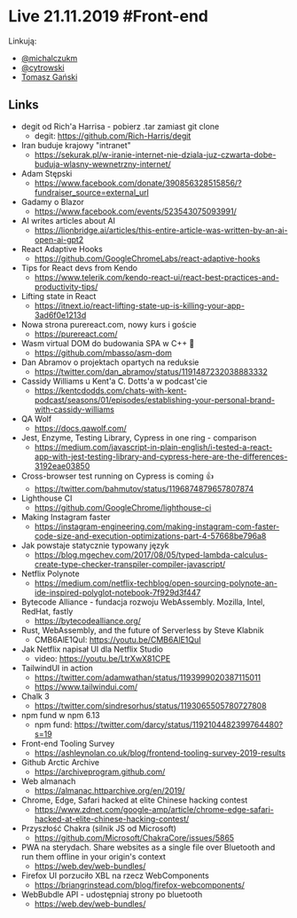 # Live 21.11.2019 #Front-end

Linkują:

- [@michalczukm](https://twitter.com/michalczukm)
- [@cytrowski](https://twitter.com/cytrowski)
- [Tomasz Gański](https://www.linkedin.com/in/tomaszganski)

## Links

- degit od Rich'a Harrisa - pobierz .tar zamiast git clone
  - degit: https://github.com/Rich-Harris/degit
- Iran buduje krajowy "intranet"
  - https://sekurak.pl/w-iranie-internet-nie-dziala-juz-czwarta-dobe-buduja-wlasny-wewnetrzny-internet/
- Adam Stępski
  - https://www.facebook.com/donate/390856328515856/?fundraiser_source=external_url
- Gadamy o Blazor
  - https://www.facebook.com/events/523543075093991/
- AI writes articles about AI
  - https://lionbridge.ai/articles/this-entire-article-was-written-by-an-ai-open-ai-gpt2
- React Adaptive Hooks
  - https://github.com/GoogleChromeLabs/react-adaptive-hooks
- Tips for React devs from Kendo
  - https://www.telerik.com/kendo-react-ui/react-best-practices-and-productivity-tips/
- Lifting state in React
  - https://itnext.io/react-lifting-state-up-is-killing-your-app-3ad6f0e1213d
- Nowa strona purereact.com, nowy kurs i goście
  - https://purereact.com/
- Wasm virtual DOM do budowania SPA w C++ 🤯
  - https://github.com/mbasso/asm-dom
- Dan Abramov o projektach opartych na reduksie
  - https://twitter.com/dan_abramov/status/1191487232038883332
- Cassidy Williams u Kent'a C. Dotts'a w podcast'cie
  - https://kentcdodds.com/chats-with-kent-podcast/seasons/01/episodes/establishing-your-personal-brand-with-cassidy-williams
- QA Wolf
  - https://docs.qawolf.com/
- Jest, Enzyme, Testing Library, Cypress in one ring - comparison
  - https://medium.com/javascript-in-plain-english/i-tested-a-react-app-with-jest-testing-library-and-cypress-here-are-the-differences-3192eae03850
- Cross-browser test running on Cypress is coming 👍
  - https://twitter.com/bahmutov/status/1196874879657807874
- Lighthouse CI
  - https://github.com/GoogleChrome/lighthouse-ci
- Making Instagram faster
  - https://instagram-engineering.com/making-instagram-com-faster-code-size-and-execution-optimizations-part-4-57668be796a8
- Jak powstaje statycznie typowany język
  - https://blog.mgechev.com/2017/08/05/typed-lambda-calculus-create-type-checker-transpiler-compiler-javascript/
- Netflix Polynote
  - https://medium.com/netflix-techblog/open-sourcing-polynote-an-ide-inspired-polyglot-notebook-7f929d3f447
- Bytecode Alliance - fundacja rozwoju WebAssembly. Mozilla, Intel, RedHat, fastly
  - https://bytecodealliance.org/
- Rust, WebAssembly, and the future of Serverless by Steve Klabnik
  - CMB6AlE1QuI: https://youtu.be/CMB6AlE1QuI
- Jak Netflix napisał UI dla Netflix Studio
  - video: https://youtu.be/LtrXwX81CPE
- TailwindUI in action
  - https://twitter.com/adamwathan/status/1193999020387115011
  - https://www.tailwindui.com/
- Chalk 3
  - https://twitter.com/sindresorhus/status/1193065505780727808
- npm fund w npm 6.13
  - npm fund: https://twitter.com/darcy/status/1192104482399764480?s=19
- Front-end Tooling Survey
  - https://ashleynolan.co.uk/blog/frontend-tooling-survey-2019-results
- Github Arctic Archive
  - https://archiveprogram.github.com/
- Web almanach
  - https://almanac.httparchive.org/en/2019/
- Chrome, Edge, Safari hacked at elite Chinese hacking contest
  - https://www.zdnet.com/google-amp/article/chrome-edge-safari-hacked-at-elite-chinese-hacking-contest/
- Przyszłość Chakra (silnik JS od Microsoft)
  - https://github.com/Microsoft/ChakraCore/issues/5865
- PWA na sterydach. Share websites as a single file over Bluetooth and run them offline in your origin's context
  - https://web.dev/web-bundles/
- Firefox UI porzuciło XBL na rzecz WebComponents
  - https://briangrinstead.com/blog/firefox-webcomponents/
- WebBubdle API - udostępniaj strony po bluetooth
  - https://web.dev/web-bundles/
